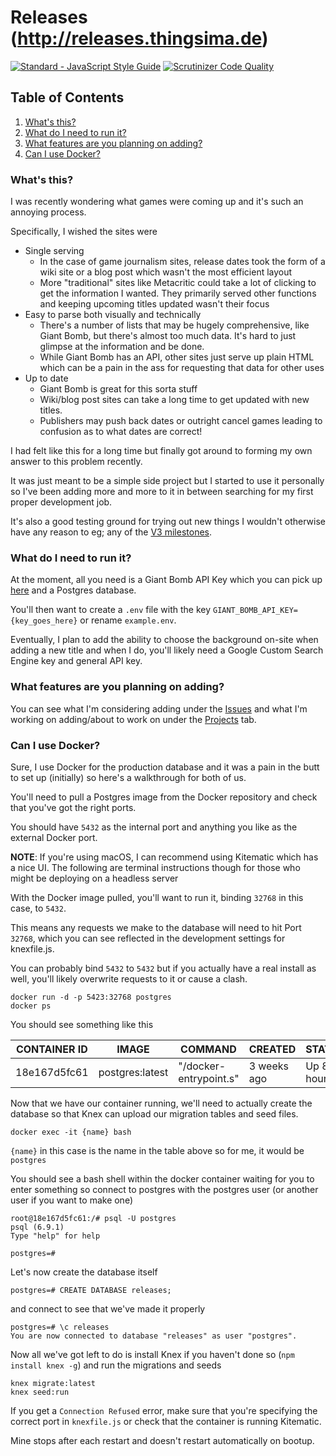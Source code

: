 # Releases (http://releases.thingsima.de)

[![Standard - JavaScript Style Guide](https://img.shields.io/badge/code%20style-standard-brightgreen.svg)](http://standardjs.com/)
[![Scrutinizer Code Quality](https://scrutinizer-ci.com/g/marcus-crane/releases/badges/quality-score.png?b=master)](https://scrutinizer-ci.com/g/marcus-crane/releases/?branch=master)

## Table of Contents

1. [What's this?](#what's-this)
1. [What do I need to run it?](#what-do-i-need-to-run-it)
1. [What features are you planning on adding?](#what-features-are-you-planning-on-adding)
1. [Can I use Docker?](#can-i-use-docker)


### What's this?

I was recently wondering what games were coming up and it's such an annoying process.

Specifically, I wished the sites were

- Single serving
  - In the case of game journalism sites, release dates took the form of a wiki site or a blog post which wasn't the most efficient layout
  - More "traditional" sites like Metacritic could take a lot of clicking to get the information I wanted. They primarily served other functions and keeping upcoming titles updated wasn't their focus
- Easy to parse both visually and technically
  - There's a number of lists that may be hugely comprehensive, like Giant Bomb, but there's almost too much data. It's hard to just glimpse at the information and be done.
  - While Giant Bomb has an API, other sites just serve up plain HTML which can be a pain in the ass for requesting that data for other uses
- Up to date
  - Giant Bomb is great for this sorta stuff
  - Wiki/blog post sites can take a long time to get updated with new titles.
  - Publishers may push back dates or outright cancel games leading to confusion as to what dates are correct!

I had felt like this for a long time but finally got around to forming my own answer to this problem recently.

It was just meant to be a simple side project but I started to use it personally so I've been adding more and more to it in between searching for my first proper development job.

It's also a good testing ground for trying out new things I wouldn't otherwise have any reason to eg; any of the [V3 milestones](https://github.com/marcus-crane/releases/milestone/3).

### What do I need to run it?

At the moment, all you need is a Giant Bomb API Key which you can pick up [here](http://www.giantbomb.com/api/) and a Postgres database.

You'll then want to create a `.env` file with the key `GIANT_BOMB_API_KEY={key_goes_here}` or rename `example.env`.

Eventually, I plan to add the ability to choose the background on-site when adding a new title and when I do, you'll likely need a Google Custom Search Engine key and general API key.

### What features are you planning on adding?

You can see what I'm considering adding under the [Issues](https://github.com/marcus-crane/releases/issues) and what I'm working on adding/about to work on under the [Projects](https://github.com/marcus-crane/releases/projects/2) tab.

### Can I use Docker?

Sure, I use Docker for the production database and it was a pain in the butt to set up (initially) so here's a walkthrough for both of us.

You'll need to pull a Postgres image from the Docker repository and check that you've got the right ports.

You should have `5432` as the internal port and anything you like as the external Docker port.

**NOTE**: If you're using macOS, I can recommend using Kitematic which has a nice UI. The following are terminal instructions though for those who might be deploying on a headless server

With the Docker image pulled, you'll want to run it, binding `32768` in this case, to `5432`.

This means any requests we make to the database will need to hit Port `32768`, which you can see reflected in the development settings for knexfile.js.

You can probably bind `5432` to `5432` but if you actually have a real install as well, you'll likely overwrite requests to it or cause a clash.

```
docker run -d -p 5423:32768 postgres
docker ps
```

You should see something like this

| CONTAINER ID | IMAGE | COMMAND | CREATED | STATUS | PORTS | NAMES |
| -- | -- | -- | -- | -- | -- | -- |
| 18e167d5fc61 | postgres:latest | "/docker-entrypoint.s" | 3 weeks ago | Up 8 hours | 0.0.0.0:32768->5432/tcp | postgres |

Now that we have our container running, we'll need to actually create the database so that Knex can upload our migration tables and seed files.

```
docker exec -it {name} bash
```

`{name}` in this case is the name in the table above so for me, it would be `postgres`

You should see a bash shell within the docker container waiting for you to enter something so connect to postgres with the postgres user (or another user if you want to make one)

```
root@18e167d5fc61:/# psql -U postgres
psql (6.9.1)
Type "help" for help

postgres=#
```

Let's now create the database itself

```
postgres=# CREATE DATABASE releases;
```

and connect to see that we've made it properly

```
postgres=# \c releases
You are now connected to database "releases" as user "postgres".
```

Now all we've got left to do is install Knex if you haven't done so (`npm install knex -g`) and run the migrations and seeds

```
knex migrate:latest
knex seed:run
```

If you get a `Connection Refused` error, make sure that you're specifying the correct port in `knexfile.js` or check that the container is running Kitematic.

Mine stops after each restart and doesn't restart automatically on bootup.
